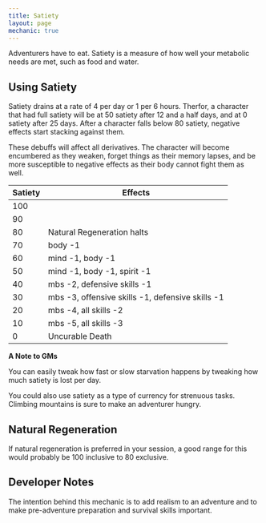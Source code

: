 ```yaml
---
title: Satiety
layout: page
mechanic: true
---
```

Adventurers have to eat. Satiety is a measure of how well your metabolic needs are met, such as food and water.

## Using Satiety
Satiety drains at a rate of 4 per day or 1 per 6 hours. Therfor, a character that had full satiety will be at 50 satiety after 12 and a half days, and at 0 satiety after 25 days. After a character falls below 80 satiety, negative effects start stacking against them.

These debuffs will affect all derivatives. The character will become encumbered as they weaken, forget things as their memory lapses, and be more susceptible to negative effects as their body cannot fight them as well.

|Satiety|Effects                                          |
|-------|-----                                            |
|100    |                                                 |
|90     |                                                 |
|80     |Natural Regeneration halts                       |
|70     |body -1                                          |
|60     |mind -1, body -1                                 |
|50     |mind -1, body -1, spirit -1                      |
|40     |mbs -2, defensive skills -1                      |
|30     |mbs -3, offensive skills -1, defensive skills -1 |
|20     |mbs -4, all skills -2                            |
|10     |mbs -5, all skills -3                            |
|0      |Uncurable Death                                  |

**A Note to GMs**

You can easily tweak how fast or slow starvation happens by tweaking how much satiety is lost per day.

You could also use satiety as a type of currency for strenuous tasks. Climbing mountains is sure to make an adventurer hungry.

## Natural Regeneration
If natural regeneration is preferred in your session, a good range for this would probably be 100 inclusive to 80 exclusive.

## Developer Notes
The intention behind this mechanic is to add realism to an adventure and to make pre-adventure preparation and survival skills important.
